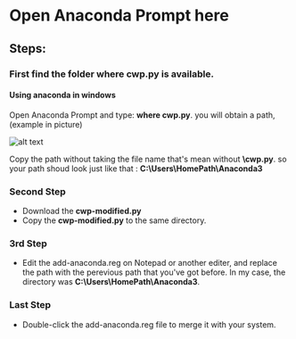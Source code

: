 # Open Anaconda Prompt here

## Steps:

### First find the folder where cwp.py is available.
#### Using anaconda in windows

Open Anaconda Prompt and type: **where cwp.py**.
you will obtain a path, (example in picture)

![alt text](https://www.mediafire.com/convkey/8f2c/gay2244n6v2db636g.jpg)

Copy the path without taking the file name that's mean without **\cwp.py**.
so your path shoud look just like that : **C:\Users\HomePath\Anaconda3**

### Second Step
* Download the **cwp-modified.py**
* Copy the **cwp-modified.py** to the same directory.

### 3rd Step
* Edit the add-anaconda.reg on Notepad or another editer, and replace the path with the perevious path that you've got before. In my case, the directory was **C:\Users\HomePath\Anaconda3**.

### Last Step
* Double-click the add-anaconda.reg file to merge it with your system.
